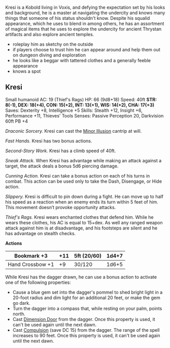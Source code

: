 Kresi is a Kobold living in Voxis, and defying the expectation set by his looks and background, he is a master at navigating the undercity and knows many things that someone of his status shouldn't know. Despite his squalid appearance, which he uses to blend in among others, he has an assortment of magical items that he uses to explore the undercity for ancient Thrystan artifacts and also explore ancient temples. 

- roleplay him as sketchy on the outside
- if players choose to trust him he can appear around and help them out on dungeon diving and exploration
- he looks like a beggar with tattered clothes and a generally feeble appearance
- knows a spot





## Kresi
Small humanoid
AC: 19 (Thief's Rags)
HP: 66 (9d8+18)
Speed: 40ft
**STR: 8(-1), DEX: 18(+4), CON: 15(+2), INT: 13(+1), WIS: 14(+2), CHA: 17(+3)**
Saves: Dexterity +8, Intelligence +5
Skills: Stealth +12, Insight +6, Performance +11, Thieves' Tools
Senses: Passive Perception 20, Darkvision 60ft
PB +4

*Draconic Sorcery.* Kresi can cast the [Minor Illusion](http://dnd5e.wikidot.com/spell:minor-illusion) cantrip at will.

*Fast Hands.* Kresi has two bonus actions.

*Second-Story Work.* Kresi has a climb speed of 40ft.

*Sneak Attack.* When Kresi has advantage while making an attack against a target, the attack deals a bonus 5d6 piercing damage.

*Cunning Action.* Kresi can take a bonus action on each of his turns in combat. This action can be used only to take the Dash, Disengage, or Hide action.

*Slippery.* Kresi is difficult to pin down during a fight. He can move up to half his speed as a reaction when an enemy ends its turn within 5 feet of him. This movement doesn’t provoke opportunity attacks.

*Thief's Rags.* Kresi wears enchanted clothes that defend him. While he wears these clothes, his AC is equal to 15+dex. As well any ranged weapon attack against him is at disadvantage, and his footsteps are silent and he has advantage on stealth checks.

**Actions**

| Bookmark +3      | +11 | 5ft (20/60) | 1d4+7 |
| ---------------- | --- | ----------- | ----- |
| Hand Crossbow +1 | +9  | 30/120      | 1d6+5 |
While Kresi has the dagger drawn, he can use a bonus action to activate one of the following properties:

- Cause a blue gem set into the dagger's pommel to shed bright light in a 20-foot radius and dim light for an additional 20 feet, or make the gem go dark.
- Turn the dagger into a compass that, while resting on your palm, points north.
- Cast [Dimension Door](http://dnd5e.wikidot.com/spell:dimension-door) from the dagger. Once this property is used, it can't be used again until the next dawn.
- Cast [Compulsion](http://dnd5e.wikidot.com/spell:compulsion) (save DC 15) from the dagger. The range of the spell increases to 90 feet. Once this property is used, it can't be used again until the next dawn.

